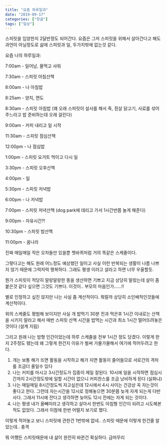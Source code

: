 ```yaml
---
title: "요즘 하루일과"
date: "2019-09-17"
categories: ["한글"]
tags: ["일상"]
---
```


스피릿을 입양한지 2달반정도 되어간다. 요즘은 그저 스피릿을 위해서 살아간다고 해도 과언이 아닐정도로 삶에 스피릿과 일, 두가지밖에 없는것 같다.

요즘 나의 하루일과:

7:00am - 일어남, 물먹고 샤워

7:30am - 스피릿 아침산책

8:00am - 나 아침밥

8:25am - 양치, 면도

8:30am - 스피릿 아침밥 (꽤 오래 스피릿이 설사를 해서 죽, 흰살 닭고기, 사료를 섞어주느라고 밥 준비하는데 오래 걸린다)

9:00am - 커피 내리고 일 시작

11:30am - 스피릿 점심산책

12:00pm - 나 점심밥

1:00pm - 스피릿 요거트 먹이고 다시 일

3:30pm - 스피릿 오후산책

4:00pm - 일

5:30pm - 스피릿 저녁밥

6:00pm - 나 저녁밥

7:00pm - 스피릿 저녁산책 (dog park에 데리고 가서 1시간반쯤 놀게 해준다)

9:00pm - 자유시간?!

10:30pm - 스피릿 밤산책

11:00pm - 꿈나라

진짜 매일매일 작은 오차들만 있을뿐 쳇바퀴처럼 거의 똑같은 스케줄이다.

그렇다고는 해도 원래 어느정도 예상했던 일이고 사실 이런 반복되는 생활이 나름 나쁘지 않기 때문에 그럭저럭 행복하다. 그래도 평생 이러고 살라고 하면 너무 우울할듯.

뭔가 스피릿이 적당히 말랑말랑한 똥을 생산하면 기쁘고 지금 상당히 말랐는데 살이 좀 붙은것 같다 싶으면 그것도 기쁘다. 이것이.. 부모의 마음인가......!!

별로 인정하고 싶진 않지만 나는 사실 좀 계산적이다. 뭐랄까 상당히 소인배적인것들에 계산적이다.

위의 스케줄도 평범해 보이지만 사실 개 밥먹기 30분 전과 먹은후 1시간 이내로는 산책을 시키지 말라고 해서 매번 스피릿 산책 시간을 밥먹는 시간과 최소 1시간 떨어뜨려놓은것이다 (설계 지림)

그리고 원래 나는 밤형 인간이었는데 하루 스케줄을 전부 1시간 정도 당겼다. 이렇게 한지 2주정도 됐는데 왜 그렇게 한건지 이유가 벌써 가물가물해서 여기에 적어두려고 한다.

1. 개는 보통 해가 뜨면 활동을 시작하고 해가 지면 활동이 줄어들므로 서로간의 격차를 조금더 줄일수 있다
2. 나는 커피를 마시고 3시간정도가 집중이 제일 잘된다. 10시에 일을 시작하면 점심시간까지 2시간정도밖에 일할 시간이 없으니 커피찬스를 조금 낭비하게 된다 (실화냐)
3. 나는 매일매일 8시간정도씩 자고싶은데 12시에서 4시 사이는 건강상 꼭 자는것이 좋다고 한다. 그런데 자는시간을 12시로 정해놓으면 30분쯤 늦게 자게 되는게 다반사다. 그래서 11시에 잔다고 생각하면 늦어도 12시 전에는 자게 되는 것이다.
4. 나는 평생 내가 올빼미라고 생각하고 살아서 한번도 아침형 인간이 되려고 시도해본적도 없었다. 그래서 이참에 한번 어떨지 보기로 했다.

이렇게 적어놓고 보니 스피릿에 관한건 1번밖에 없네.. 스피릿 때문에 이렇게 한건줄 알았는데.. 충격

뭐 어쨌든 스피릿때문에 내 삶이 완전히 바뀐건 확실하다. 급마무리
